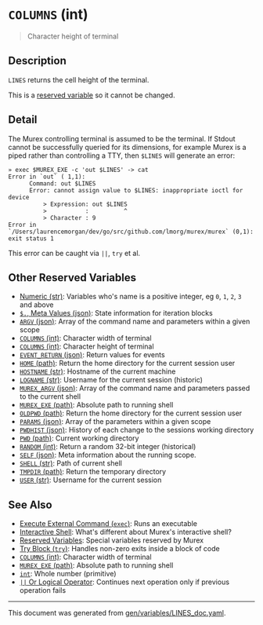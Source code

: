 # `COLUMNS` (int)

> Character height of terminal

## Description

`LINES` returns the cell height of the terminal.

This is a [reserved variable](/docs/user-guide/reserved-vars.md) so it cannot be changed.

## Detail

The Murex controlling terminal is assumed to be the terminal. If Stdout cannot
be successfully queried for its dimensions, for example Murex is a piped rather
than controlling a TTY, then `$LINES` will generate an error:

```
» exec $MUREX_EXE -c 'out $LINES' -> cat
Error in `out` ( 1,1):
      Command: out $LINES
      Error: cannot assign value to $LINES: inappropriate ioctl for device
          > Expression: out $LINES
          >           :          ^
          > Character : 9
Error in `/Users/laurencemorgan/dev/go/src/github.com/lmorg/murex/murex` (0,1): exit status 1
```

This error can be caught via `||`, `try` et al.

## Other Reserved Variables

* [Numeric (str)](../variables/numeric.md):
  Variables who's name is a positive integer, eg `0`, `1`, `2`, `3` and above
* [`$.`, Meta Values (json)](../variables/meta-values.md):
  State information for iteration blocks
* [`ARGV` (json)](../variables/argv.md):
  Array of the command name and parameters within a given scope
* [`COLUMNS` (int)](../variables/columns.md):
  Character width of terminal
* [`COLUMNS` (int)](../variables/lines.md):
  Character height of terminal
* [`EVENT_RETURN` (json)](../variables/event_return.md):
  Return values for events
* [`HOME` (path)](../variables/home.md):
  Return the home directory for the current session user
* [`HOSTNAME` (str)](../variables/hostname.md):
  Hostname of the current machine
* [`LOGNAME` (str)](../variables/logname.md):
  Username for the current session (historic)
* [`MUREX_ARGV` (json)](../variables/murex_argv.md):
  Array of the command name and parameters passed to the current shell
* [`MUREX_EXE` (path)](../variables/murex_exe.md):
  Absolute path to running shell
* [`OLDPWD` (path)](../variables/oldpwd.md):
  Return the home directory for the current session user
* [`PARAMS` (json)](../variables/params.md):
  Array of the parameters within a given scope
* [`PWDHIST` (json)](../variables/pwdhist.md):
  History of each change to the sessions working directory
* [`PWD` (path)](../variables/pwd.md):
  Current working directory
* [`RANDOM` (int)](../variables/random.md):
  Return a random 32-bit integer (historical)
* [`SELF` (json)](../variables/self.md):
  Meta information about the running scope.
* [`SHELL` (str)](../variables/shell.md):
  Path of current shell
* [`TMPDIR` (path)](../variables/tmpdir.md):
  Return the temporary directory
* [`USER` (str)](../variables/user.md):
  Username for the current session

## See Also

* [Execute External Command (`exec`)](../commands/exec.md):
  Runs an executable
* [Interactive Shell](../user-guide/interactive-shell.md):
  What's different about Murex's interactive shell?
* [Reserved Variables](../user-guide/reserved-vars.md):
  Special variables reserved by Murex
* [Try Block (`try`)](../commands/try.md):
  Handles non-zero exits inside a block of code
* [`COLUMNS` (int)](../variables/columns.md):
  Character width of terminal
* [`MUREX_EXE` (path)](../variables/murex_exe.md):
  Absolute path to running shell
* [`int`](../types/int.md):
  Whole number (primitive)
* [`||` Or Logical Operator](../parser/logical-or.md):
  Continues next operation only if previous operation fails

<hr/>

This document was generated from [gen/variables/LINES_doc.yaml](https://github.com/lmorg/murex/blob/master/gen/variables/LINES_doc.yaml).